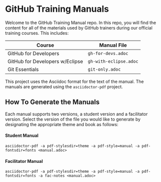 # GitHub Training Manuals

Welcome to the GitHub Training Manual repo. In this repo, you will find the content for all of the materials used by GitHub trainers during our official training courses. This includes:

| Course | Manual File |
| ------ | ---------- |
| GitHub for Developers             | `gh-for-devs.adoc` |
| GitHub for Developers w/Eclipse   | `gh-with-eclipse.adoc` |
| Git Essentials                    | `git-only.adoc` |

This project uses the Asciidoc format for the text of the manual. The manuals are generated using the `asciidoctor-pdf` project.

## How To Generate the Manuals

Each manual supports two versions, a student version and a facilitator version. Select the version of the file you would like to generate by designating the appropriate theme and book as follows:

#### Student Manual

`asciidoctor-pdf -a pdf-stylesdir=theme -a pdf-style=manual -a pdf-fontsdir=fonts <manual.adoc>`

#### Facilitator Manual

`asciidoctor-pdf -a pdf-stylesdir=theme -a pdf-style=manual -a pdf-fontsdir=fonts -a fac-notes <manual.adoc>`
